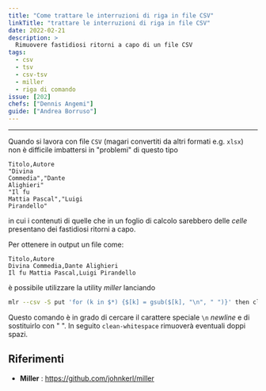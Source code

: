 ```yaml
---
title: "Come trattare le interruzioni di riga in file CSV"
linkTitle: "trattare le interruzioni di riga in file CSV"
date: 2022-02-21
description: >
  Rimuovere fastidiosi ritorni a capo di un file CSV
tags:
  - csv
  - tsv
  - csv-tsv
  - miller
  - riga di comando
issue: [202]
chefs: ["Dennis Angemi"]
guide: ["Andrea Borruso"]
---
```


---

Quando si lavora con file `CSV` (magari convertiti da altri formati e.g. `xlsx`) non è difficile imbattersi in "problemi" di questo tipo

```
Titolo,Autore
"Divina
Commedia","Dante
Alighieri"
"Il fu
Mattia Pascal","Luigi 
Pirandello"
```

in cui i contenuti di quelle che in un foglio di calcolo sarebbero delle _celle_ presentano dei fastidiosi ritorni a capo.

Per ottenere in output un file come:

```
Titolo,Autore
Divina Commedia,Dante Alighieri
Il fu Mattia Pascal,Luigi Pirandello
```

è possibile utilizzare la utility _miller_  lanciando 

```bash
mlr --csv -S put 'for (k in $*) {$[k] = gsub($[k], "\n", " ")}' then clean-whitespace file.csv
```

Questo  comando è in grado di cercare il carattere speciale `\n` _newline_
e di sostituirlo con " ". In seguito `clean-whitespace` rimuoverà eventuali doppi spazi.

## Riferimenti

- **Miller** : <https://github.com/johnkerl/miller>
